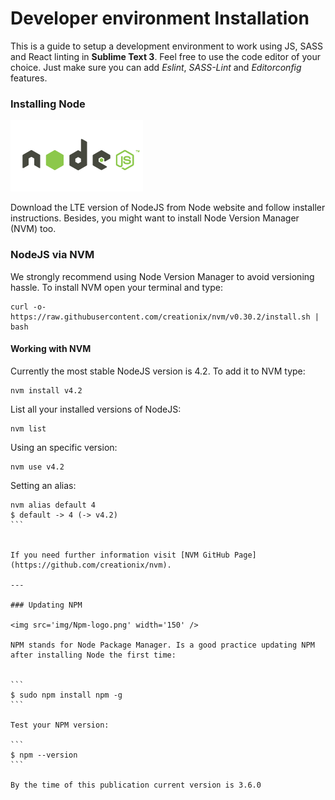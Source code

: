 # Developer environment Installation
This is a guide to setup a development environment to work using JS, SASS and React linting in **Sublime Text 3**. Feel free to use the code editor of your choice. Just make sure you can add *Eslint*, *SASS-Lint* and *Editorconfig* features.

### Installing Node
![NodeJS](img/nodejs.png)

Download the LTE version of NodeJS from Node website and follow installer instructions. Besides, you might want to install Node Version Manager (NVM) too.

### NodeJS via NVM

We strongly recommend using Node Version Manager to avoid versioning hassle.
To install NVM open your terminal and type:

````
curl -o- https://raw.githubusercontent.com/creationix/nvm/v0.30.2/install.sh | bash

````

#### Working with NVM

Currently the most stable NodeJS version is 4.2. To add it to NVM type:

````
nvm install v4.2
````

List all your installed versions of NodeJS:

````
nvm list
````

Using an specific version:

````
nvm use v4.2
````

Setting an alias:

````
nvm alias default 4
$ default -> 4 (-> v4.2)
```


If you need further information visit [NVM GitHub Page](https://github.com/creationix/nvm).

---

### Updating NPM

<img src='img/Npm-logo.png' width='150' />

NPM stands for Node Package Manager. Is a good practice updating NPM after installing Node the first time:


```
$ sudo npm install npm -g
```

Test your NPM version:

```
$ npm --version
```

By the time of this publication current version is 3.6.0













